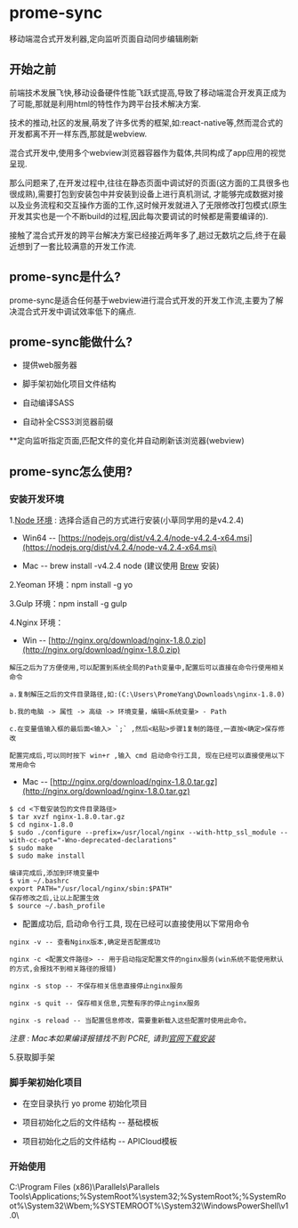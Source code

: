 # prome-sync

移动端混合式开发利器,定向监听页面自动同步编辑刷新

## 开始之前

前端技术发展飞快,移动设备硬件性能飞跃式提高,导致了移动端混合开发真正成为了可能,那就是利用html的特性作为跨平台技术解决方案.

技术的推动,社区的发展,萌发了许多优秀的框架,如:react-native等,然而混合式的开发都离不开一样东西,那就是webview.

混合式开发中,使用多个webview浏览器容器作为载体,共同构成了app应用的视觉呈现.

那么问题来了,在开发过程中,往往在静态页面中调试好的页面(这方面的工具很多也很成熟),需要打包到安装包中并安装到设备上进行真机测试,
才能够完成数据对接以及业务流程和交互操作方面的工作,这时候开发就进入了无限修改打包模式(原生开发其实也是一个不断build的过程,因此每次要调试的时候都是需要编译的).

接触了混合式开发的跨平台解决方案已经接近两年多了,趟过无数坑之后,终于在最近想到了一套比较满意的开发工作流.

## prome-sync是什么?

prome-sync是适合任何基于webview进行混合式开发的开发工作流,主要为了解决混合式开发中调试效率低下的痛点.

## prome-sync能做什么?

* 提供web服务器

* 脚手架初始化项目文件结构
 
* 自动编译SASS
 
* 自动补全CSS3浏览器前缀

**定向监听指定页面,匹配文件的变化并自动刷新该浏览器(webview)

## prome-sync怎么使用?

### 安装开发环境

1.[Node 环境](https://nodejs.org/) : 选择合适自己的方式进行安装(小草同学用的是v4.2.4)

* Win64 -- [https://nodejs.org/dist/v4.2.4/node-v4.2.4-x64.msi](https://nodejs.org/dist/v4.2.4/node-v4.2.4-x64.msi)

* Mac -- brew install -v4.2.4 node (建议使用 [Brew](http://brew.sh/index_zh-cn.html) 安装)

2.Yeoman 环境：npm install -g yo

3.Gulp 环境：npm install -g gulp

4.Nginx 环境：

* Win -- [http://nginx.org/download/nginx-1.8.0.zip](http://nginx.org/download/nginx-1.8.0.zip)

```
解压之后为了方便使用,可以配置到系统全局的Path变量中,配置后可以直接在命令行使用相关命令

a.复制解压之后的文件目录路径,如:(C:\Users\PromeYang\Downloads\nginx-1.8.0)

b.我的电脑 -> 属性 -> 高级 -> 环境变量，编辑<系统变量> - Path

c.在变量值输入框的最后面<输入> `;` ,然后<粘贴>步骤1复制的路径,一直按<确定>保存修改

配置完成后,可以同时按下 win+r ,输入 cmd 启动命令行工具, 现在已经可以直接使用以下常用命令
```

* Mac -- [http://nginx.org/download/nginx-1.8.0.tar.gz](http://nginx.org/download/nginx-1.8.0.tar.gz)

```
$ cd <下载安装包的文件目录路径>
$ tar xvzf nginx-1.8.0.tar.gz
$ cd nginx-1.8.0
$ sudo ./configure --prefix=/usr/local/nginx --with-http_ssl_module --with-cc-opt="-Wno-deprecated-declarations"
$ sudo make
$ sudo make install

编译完成后,添加到环境变量中
$ vim ~/.bashrc
export PATH="/usr/local/nginx/sbin:$PATH"
保存修改之后,让以上配置生效
$ source ~/.bash_profile
```

* 配置成功后, 启动命令行工具, 现在已经可以直接使用以下常用命令

```
nginx -v -- 查看Nginx版本,确定是否配置成功

nginx -c <配置文件路径> -- 用于启动指定配置文件的nginx服务(win系统不能使用默认的方式,会报找不到相关路径的报错)

nginx -s stop -- 不保存相关信息直接停止nginx服务

nginx -s quit -- 保存相关信息,完整有序的停止nginx服务

nginx -s reload -- 当配置信息修改，需要重新载入这些配置时使用此命令。
```

*注意 : Mac本如果编译报错找不到 PCRE, 请到[官网下载安装](http://www.pcre.org/)*

5.获取脚手架



### 脚手架初始化项目

* 在空目录执行 yo prome 初始化项目

* 项目初始化之后的文件结构 -- 基础模板

* 项目初始化之后的文件结构 -- APICloud模板

### 开始使用

C:\Program Files (x86)\Parallels\Parallels Tools\Applications;%SystemRoot%\system32;%SystemRoot%;%SystemRoot%\System32\Wbem;%SYSTEMROOT%\System32\WindowsPowerShell\v1.0\

